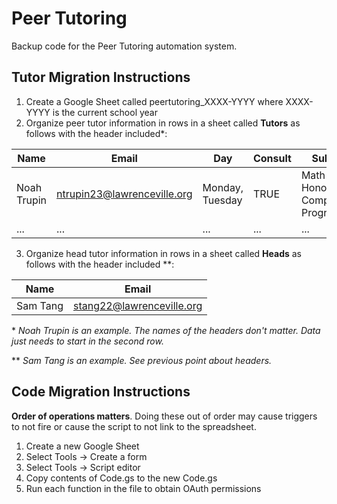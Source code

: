 # Peer Tutoring

Backup code for the Peer Tutoring automation system.

## Tutor Migration Instructions

1. Create a Google Sheet called peertutoring_XXXX-YYYY where XXXX-YYYY is the current school year
2. Organize peer tutor information in rows in a sheet called **Tutors** as follows with the header included\*:
 
| Name | Email | Day | Consult | Subjects |
| ---- | ----- | --- | ------- | -------- |
| Noah Trupin | ntrupin23@lawrenceville.org | Monday, Tuesday | TRUE | Math I-III, Honors Computer Programming |
| ... | ... | ... | ... | ... |

3. Organize head tutor information in rows in a sheet called **Heads** as follows with the header included \*\*:

| Name | Email |
| ---- | ----- |
| Sam Tang | stang22@lawrenceville.org |

\* *Noah Trupin is an example. The names of the headers don't matter. Data just needs to start in the second row.*

\*\* *Sam Tang is an example. See previous point about headers.*

## Code Migration Instructions

**Order of operations matters**. Doing these out of order may cause triggers to not fire or cause the script to not link to the spreadsheet.

1. Create a new Google Sheet
2. Select Tools -> Create a form
4. Select Tools -> Script editor
5. Copy contents of Code.gs to the new Code.gs
6. Run each function in the file to obtain OAuth permissions 
